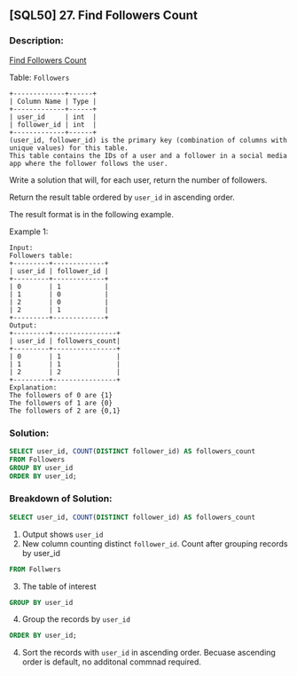 ## [SQL50] 27. Find Followers Count

### Description:
[Find Followers Count](https://leetcode.com/problems/find-followers-count/description/?envType=study-plan-v2&envId=top-sql-50)

Table: `Followers`

```
+-------------+------+
| Column Name | Type |
+-------------+------+
| user_id     | int  |
| follower_id | int  |
+-------------+------+
(user_id, follower_id) is the primary key (combination of columns with unique values) for this table.
This table contains the IDs of a user and a follower in a social media app where the follower follows the user.
```

Write a solution that will, for each user, return the number of followers.

Return the result table ordered by `user_id` in ascending order.

The result format is in the following example.

Example 1:

```
Input: 
Followers table:
+---------+-------------+
| user_id | follower_id |
+---------+-------------+
| 0       | 1           |
| 1       | 0           |
| 2       | 0           |
| 2       | 1           |
+---------+-------------+
Output: 
+---------+----------------+
| user_id | followers_count|
+---------+----------------+
| 0       | 1              |
| 1       | 1              |
| 2       | 2              |
+---------+----------------+
Explanation: 
The followers of 0 are {1}
The followers of 1 are {0}
The followers of 2 are {0,1}
```

### Solution: 

```sql
SELECT user_id, COUNT(DISTINCT follower_id) AS followers_count
FROM Followers
GROUP BY user_id
ORDER BY user_id;
```
### Breakdown of Solution:

```sql
SELECT user_id, COUNT(DISTINCT follower_id) AS followers_count
```
1. Output shows `user_id`
2. New column counting distinct `follower_id`. Count after grouping records by user_id 

```sql
FROM Follwers
```
3. The table of interest

```sql
GROUP BY user_id
```
4. Group the records by `user_id`

```sql
ORDER BY user_id;
```
4. Sort the records with `user_id` in ascending order. Becuase ascending order is default, no additonal commnad required.